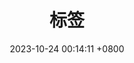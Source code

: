 ---
title: 标签
date: 2023-10-24 00:14:11 +0800
layout: "tags"
slug: "tags"
menu:
  main:
    weight: 35
    params:
      icon: "tag"
---
